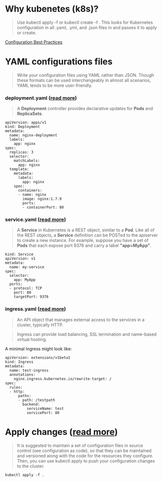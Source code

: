 # Why kubenetes (k8s)?
>Use kubectl apply -f <directory> or kubectl create -f <directory>. This looks for Kubernetes configuration in all .yaml, .yml, and .json files in <directory> and passes it to apply or create.

[Configuration Best Practices](https://kubernetes.io/docs/concepts/configuration/overview/)


# YAML configurations files
>Write your configuration files using YAML rather than JSON. Though these formats can be used interchangeably in almost all scenarios, YAML tends to be more user-friendly.

### deployment.yaml ([read more](https://kubernetes.io/docs/concepts/workloads/controllers/deployment/))
>A **Deployment** controller provides declarative updates for **Pods** and **ReplicaSets**.


```
apiVersion: apps/v1
kind: Deployment
metadata:
  name: nginx-deployment
  labels:
    app: nginx
spec:
  replicas: 3
  selector:
    matchLabels:
      app: nginx
  template:
    metadata:
      labels:
        app: nginx
    spec:
      containers:
      - name: nginx
        image: nginx:1.7.9
        ports:
        - containerPort: 80
```

### service.yaml ([read more](https://kubernetes.io/docs/concepts/services-networking/service/))
>A **Service** in Kubernetes is a REST object, similar to a **Pod**. Like all of the REST objects, a **Service** definition can be POSTed to the apiserver to create a new instance. For example, suppose you have a set of **Pods** that each expose port 9376 and carry a label **"app=MyApp"**.


```
kind: Service
apiVersion: v1
metadata:
  name: my-service
spec:
  selector:
    app: MyApp
  ports:
  - protocol: TCP
    port: 80
    targetPort: 9376
```

### ingress.yaml ([read more](https://kubernetes.io/docs/concepts/services-networking/ingress/))
>An API object that manages external access to the services in a cluster, typically HTTP.

>Ingress can provide load balancing, SSL termination and name-based virtual hosting.


A minimal Ingress might look like:
```
apiVersion: extensions/v1beta1
kind: Ingress
metadata:
  name: test-ingress
  annotations:
    nginx.ingress.kubernetes.io/rewrite-target: /
spec:
  rules:
  - http:
      paths:
      - path: /testpath
        backend:
          serviceName: test
          servicePort: 80
```


# Apply changes ([read more](https://kubernetes.io/docs/concepts/cluster-administration/manage-deployment/#kubectl-apply))
>It is suggested to maintain a set of configuration files in source control (see configuration as code), so that they can be maintained and versioned along with the code for the resources they configure. Then, you can use kubectl apply to push your configuration changes to the cluster.

`kubectl apply -f .`